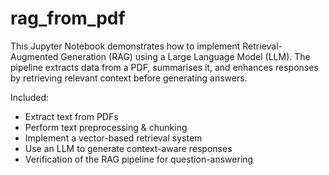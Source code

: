 # rag_from_pdf
This Jupyter Notebook demonstrates how to implement Retrieval-Augmented Generation (RAG) using a Large Language Model (LLM).
The pipeline extracts data from a PDF, summarises it, and enhances responses by retrieving relevant context before generating answers.

Included:

- Extract text from PDFs
- Perform text preprocessing & chunking
- Implement a vector-based retrieval system
- Use an LLM to generate context-aware responses
- Verification of the RAG pipeline for question-answering
